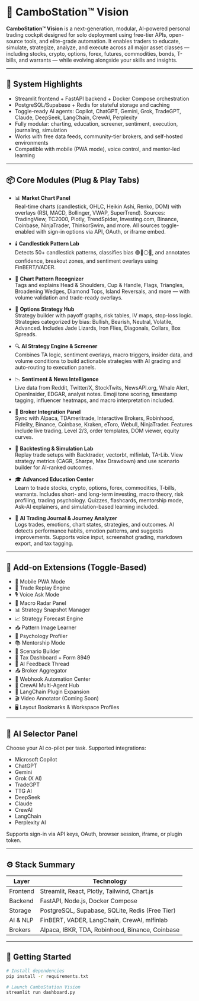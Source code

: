 # 🚀 CamboStation™ Vision

**CamboStation™ Vision** is a next-generation, modular, AI-powered personal trading cockpit designed for solo deployment using free-tier APIs, open-source tools, and elite-grade automation. It enables traders to educate, simulate, strategize, analyze, and execute across all major asset classes — including stocks, crypto, options, forex, futures, commodities, bonds, T-bills, and warrants — while evolving alongside your skills and insights.

---

## 🧠 System Highlights

- Streamlit frontend + FastAPI backend + Docker Compose orchestration  
- PostgreSQL/Supabase + Redis for stateful storage and caching  
- Toggle-ready AI agents: Copilot, ChatGPT, Gemini, Grok, TradeGPT, Claude, DeepSeek, LangChain, CrewAI, Perplexity  
- Fully modular: charting, education, screener, sentiment, execution, journaling, simulation  
- Works with free data feeds, community-tier brokers, and self-hosted environments  
- Compatible with mobile (PWA mode), voice control, and mentor-led learning  

---

## 📦 Core Modules (Plug & Play Tabs)

- 📊 **Market Chart Panel**  
  Real-time charts (candlestick, OHLC, Heikin Ashi, Renko, DOM) with overlays (RSI, MACD, Bollinger, VWAP, SuperTrend). Sources: TradingView, TC2000, Plotly, TrendSpider, Investing.com, Binance, Coinbase, NinjaTrader, ThinkorSwim, and more. All sources toggle-enabled with sign-in options via API, OAuth, or iframe embed.

- 🕯️ **Candlestick Pattern Lab**  
  Detects 50+ candlestick patterns, classifies bias 🟢🔴⚪🌀, and annotates confidence, breakout zones, and sentiment overlays using FinBERT/VADER.

- 📘 **Chart Pattern Recognizer**  
  Tags and explains Head & Shoulders, Cup & Handle, Flags, Triangles, Broadening Wedges, Diamond Tops, Island Reversals, and more — with volume validation and trade-ready overlays.

- 🧠 **Options Strategy Hub**  
  Strategy builder with payoff graphs, risk tables, IV maps, stop-loss logic. Strategies categorized by bias: Bullish, Bearish, Neutral, Volatile, Advanced. Includes Jade Lizards, Iron Flies, Diagonals, Collars, Box Spreads.

- 🔍 **AI Strategy Engine & Screener**  
  Combines TA logic, sentiment overlays, macro triggers, insider data, and volume conditions to build actionable strategies with AI grading and auto-routing to execution panels.

- 📉 **Sentiment & News Intelligence**  
  Live data from Reddit, Twitter/X, StockTwits, NewsAPI.org, Whale Alert, OpenInsider, EDGAR, analyst notes. Emoji tone scoring, timestamp tagging, influencer heatmaps, and macro interpretation included.

- 💼 **Broker Integration Panel**  
  Sync with Alpaca, TDAmeritrade, Interactive Brokers, Robinhood, Fidelity, Binance, Coinbase, Kraken, eToro, Webull, NinjaTrader. Features include live trading, Level 2/3, order templates, DOM viewer, equity curves.

- 🧪 **Backtesting & Simulation Lab**  
  Replay trade setups with Backtrader, vectorbt, mlfinlab, TA-Lib. View strategy metrics (CAGR, Sharpe, Max Drawdown) and use scenario builder for AI-ranked outcomes.

- 🎓 **Advanced Education Center**  
  Learn to trade stocks, crypto, options, forex, commodities, T-bills, warrants. Includes short- and long-term investing, macro theory, risk profiling, trading psychology. Quizzes, flashcards, mentorship mode, Ask-AI explainers, and simulation-based learning included.

- 📔 **AI Trading Journal & Journey Analyzer**  
  Logs trades, emotions, chart states, strategies, and outcomes. AI detects performance habits, emotion patterns, and suggests improvements. Supports voice input, screenshot grading, markdown export, and tax tagging.

---

## 🧩 Add-on Extensions (Toggle-Based)

- 📱 Mobile PWA Mode  
- 🔁 Trade Replay Engine  
- 🎙️ Voice Ask Mode  
- 📡 Macro Radar Panel  
- 📊 Strategy Snapshot Manager  
- 📈 Strategy Forecast Engine  
- 📥 Pattern Image Learner  
- 🧬 Psychology Profiler  
- 📚 Mentorship Mode  
- 🔁 Scenario Builder  
- 🧾 Tax Dashboard + Form 8949  
- 💬 AI Feedback Thread  
- 📤 Broker Aggregator  
- 🔗 Webhook Automation Center  
- 🧠 CrewAI Multi-Agent Hub  
- 🧪 LangChain Plugin Expansion  
- 🎬 Video Annotator (Coming Soon)  
- 🖥️ Layout Bookmarks & Workspace Profiles

---

## 🔐 AI Selector Panel

Choose your AI co-pilot per task. Supported integrations:

- Microsoft Copilot  
- ChatGPT  
- Gemini  
- Grok (X AI)  
- TradeGPT  
- TTG AI  
- DeepSeek  
- Claude  
- CrewAI  
- LangChain  
- Perplexity AI

Supports sign-in via API keys, OAuth, browser session, iframe, or plugin token.

---

## ⚙️ Stack Summary

| Layer        | Technology                                         |
|--------------|----------------------------------------------------|
| Frontend     | Streamlit, React, Plotly, Tailwind, Chart.js       |
| Backend      | FastAPI, Node.js, Docker Compose                   |
| Storage      | PostgreSQL, Supabase, SQLite, Redis (Free Tier)    |
| AI & NLP     | FinBERT, VADER, LangChain, CrewAI, mlfinlab        |
| Brokers      | Alpaca, IBKR, TDA, Robinhood, Binance, Coinbase    |

---

## 🚀 Getting Started

```bash
# Install dependencies
pip install -r requirements.txt

# Launch CamboStation Vision
streamlit run dashboard.py
